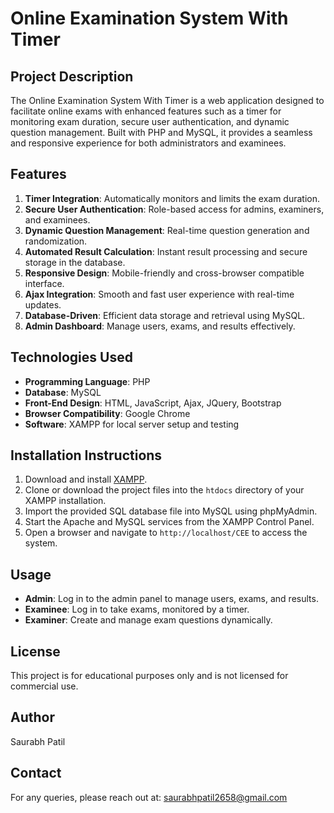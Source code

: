 # Online Examination System With Timer

## Project Description
The Online Examination System With Timer is a web application designed to facilitate online exams with enhanced features such as a timer for monitoring exam duration, secure user authentication, and dynamic question management. Built with PHP and MySQL, it provides a seamless and responsive experience for both administrators and examinees.

## Features
1. **Timer Integration**: Automatically monitors and limits the exam duration.
2. **Secure User Authentication**: Role-based access for admins, examiners, and examinees.
3. **Dynamic Question Management**: Real-time question generation and randomization.
4. **Automated Result Calculation**: Instant result processing and secure storage in the database.
5. **Responsive Design**: Mobile-friendly and cross-browser compatible interface.
6. **Ajax Integration**: Smooth and fast user experience with real-time updates.
7. **Database-Driven**: Efficient data storage and retrieval using MySQL.
8. **Admin Dashboard**: Manage users, exams, and results effectively.

## Technologies Used
- **Programming Language**: PHP
- **Database**: MySQL
- **Front-End Design**: HTML, JavaScript, Ajax, JQuery, Bootstrap
- **Browser Compatibility**: Google Chrome
- **Software**: XAMPP for local server setup and testing

## Installation Instructions
1. Download and install [XAMPP](https://www.apachefriends.org/index.html).
2. Clone or download the project files into the `htdocs` directory of your XAMPP installation.
3. Import the provided SQL database file into MySQL using phpMyAdmin.
4. Start the Apache and MySQL services from the XAMPP Control Panel.
5. Open a browser and navigate to `http://localhost/CEE` to access the system.

## Usage
- **Admin**: Log in to the admin panel to manage users, exams, and results.
- **Examinee**: Log in to take exams, monitored by a timer.
- **Examiner**: Create and manage exam questions dynamically.

## License
This project is for educational purposes only and is not licensed for commercial use.

## Author
Saurabh Patil

## Contact
For any queries, please reach out at: saurabhpatil2658@gmail.com
